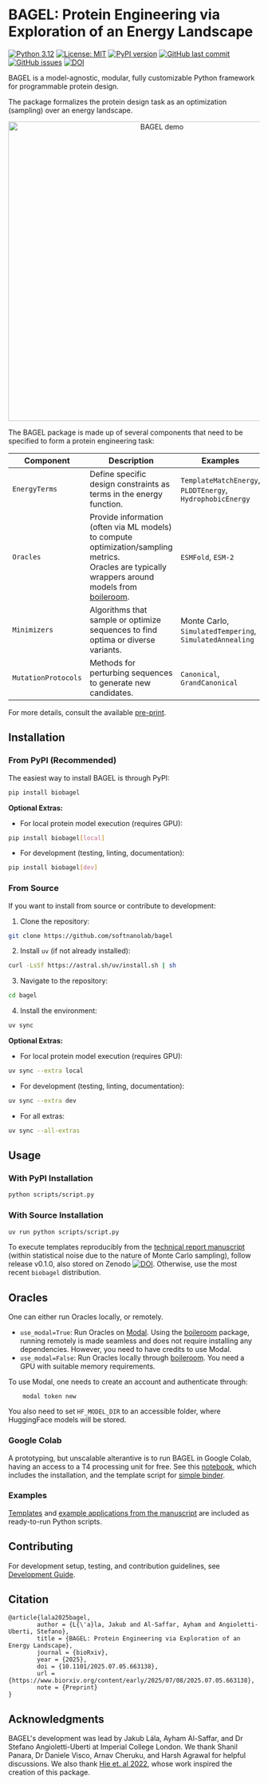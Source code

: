 # BAGEL: Protein Engineering via Exploration of an Energy Landscape

[![Python 3.12](https://img.shields.io/badge/python-3.12-blue.svg)](https://www.python.org/downloads/)
[![License: MIT](https://img.shields.io/badge/License-MIT-yellow.svg)](https://opensource.org/licenses/MIT)
[![PyPI version](https://img.shields.io/pypi/v/biobagel.svg)](https://pypi.org/project/biobagel/)
[![GitHub last commit](https://img.shields.io/github/last-commit/softnanolab/bagel.svg)](https://github.com/softnanolab/bagel/commits/main)
[![GitHub issues](https://img.shields.io/github/issues/softnanolab/bagel.svg)](https://github.com/softnanolab/bagel/issues)
[![DOI](https://zenodo.org/badge/968747892.svg)](https://doi.org/10.5281/zenodo.15808838)

BAGEL is a model-agnostic, modular, fully customizable Python framework for programmable protein design.

The package formalizes the protein design task as an optimization (sampling) over an energy landscape.

<p align="center">
  <img src="https://raw.githubusercontent.com/softnanolab/bagel/main/docs/demo.gif" alt="BAGEL demo" width="600"/>
</p>

The BAGEL package is made up of several components that need to be specified to form a protein engineering task:

| **Component**      | **Description**                                                                                      | **Examples**                                         |
|--------------------|------------------------------------------------------------------------------------------------------|------------------------------------------------------|
| `EnergyTerms`      | Define specific design constraints as terms in the energy function.                                  | `TemplateMatchEnergy`, `PLDDTEnergy`, `HydrophobicEnergy` |
| `Oracles`          | Provide information (often via ML models) to compute optimization/sampling metrics.<br>Oracles are typically wrappers around models from [boileroom](https://github.com/softnanolab/boileroom). | `ESMFold`, `ESM-2`                                   |
| `Minimizers`       | Algorithms that sample or optimize sequences to find optima or diverse variants.                     | Monte Carlo, `SimulatedTempering`, `SimulatedAnnealing` |
| `MutationProtocols`| Methods for perturbing sequences to generate new candidates.                                         | `Canonical`, `GrandCanonical`                            |

For more details, consult the available [pre-print](https://www.biorxiv.org/content/10.1101/2025.07.05.663138v1).

## Installation

### From PyPI (Recommended)

The easiest way to install BAGEL is through PyPI:

```bash
pip install biobagel
```

**Optional Extras:**

- For local protein model execution (requires GPU):
```bash
pip install biobagel[local]
```

- For development (testing, linting, documentation):
```bash
pip install biobagel[dev]
```

### From Source

If you want to install from source or contribute to development:

1. Clone the repository:

```bash
git clone https://github.com/softnanolab/bagel
```

2. Install `uv` (if not already installed):

```bash
curl -LsSf https://astral.sh/uv/install.sh | sh
```

3. Navigate to the repository:

```bash
cd bagel
```

4. Install the environment:

```bash
uv sync
```

**Optional Extras:**

- For local protein model execution (requires GPU):
```bash
uv sync --extra local
```

- For development (testing, linting, documentation):
```bash
uv sync --extra dev
```

- For all extras:
```bash
uv sync --all-extras
```


## Usage

### With PyPI Installation

```bash
python scripts/script.py
```

### With Source Installation

```bash
uv run python scripts/script.py
```

To execute templates reproducibly from the [technical report manuscript](https://www.biorxiv.org/content/10.1101/2025.07.05.663138v1) (within statistical noise due to the nature of Monte Carlo sampling), follow release v0.1.0, also stored on Zenodo [![DOI](https://zenodo.org/badge/968747892.svg)](https://doi.org/10.5281/zenodo.15812348). Otherwise, use the most recent `biobagel` distribution.

## Oracles
One can either run Oracles locally, or remotely.

- `use_modal=True`: Run Oracles on [Modal](www.modal.com). Using the [boileroom](https://pypi.org/project/boileroom) package, running remotely is made seamless and does not require installing any dependencies. However, you need to have credits to use Modal.
- `use_modal=False`: Run Oracles locally through [boileroom](https://pypi.org/project/boileroom). You need a GPU with suitable memory requirements.

To use Modal, one needs to create an account and authenticate through:

        modal token new

You also need to set `HF_MODEL_DIR` to an accessible folder, where HuggingFace models will be stored.

### Google Colab
A prototyping, but unscalable alterantive is to run BAGEL in Google Colab, having an access to a T4 processing unit for free. See this [notebook](https://colab.research.google.com/drive/1dtX8j6t5VhSed4iiqSrjM35DyPSFE1yF?usp=sharing), which includes the installation, and the template script for [simple binder](scripts/binders/simple_binder.py).

### Examples
[Templates](scripts/) and [example applications from the manuscript](scripts/technical-report/) are included as ready-to-run Python scripts.

## Contributing

For development setup, testing, and contribution guidelines, see [Development Guide](docs/development.md).

## Citation
```
@article{lala2025bagel,
        author = {L{\'a}la, Jakub and Al-Saffar, Ayham and Angioletti-Uberti, Stefano},
        title = {BAGEL: Protein Engineering via Exploration of an Energy Landscape},
        journal = {bioRxiv},
        year = {2025},
        doi = {10.1101/2025.07.05.663138},
        url = {https://www.biorxiv.org/content/early/2025/07/08/2025.07.05.663138},
        note = {Preprint}
}
```

## Acknowledgments
BAGEL's development was lead by Jakub Lála, Ayham Al-Saffar, and Dr Stefano Angioletti-Uberti at Imperial College London. 
We thank Shanil Panara, Dr Daniele Visco, Arnav Cheruku, and Harsh Agrawal for helpful discussions.
We also thank [Hie et. al 2022](https://doi.org/10.1101/2022.12.21.521526), whose work inspired the creation of this package.
